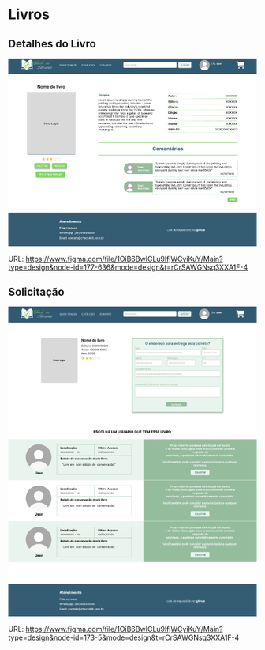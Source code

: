 # Livros

## Detalhes do Livro

![Alt text](./imgs/image-16.png)

URL: https://www.figma.com/file/1OiB6BwICLu9lfjWCyiKuY/Main?type=design&node-id=177-636&mode=design&t=rCrSAWGNsq3XXA1F-4

## Solicitação

![Alt text](./imgs/image-17.png)

URL: https://www.figma.com/file/1OiB6BwICLu9lfjWCyiKuY/Main?type=design&node-id=173-5&mode=design&t=rCrSAWGNsq3XXA1F-4